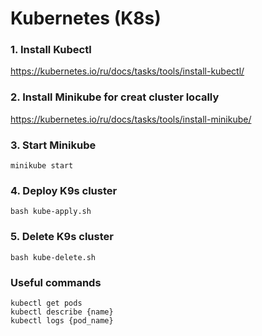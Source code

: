 # Kubernetes (K8s)

### 1. Install Kubectl
https://kubernetes.io/ru/docs/tasks/tools/install-kubectl/

### 2. Install Minikube for creat cluster locally
https://kubernetes.io/ru/docs/tasks/tools/install-minikube/

### 3. Start Minikube
```
minikube start
```

### 4. Deploy K9s cluster
```
bash kube-apply.sh
```

### 5. Delete K9s cluster
```
bash kube-delete.sh
```

### Useful commands
```
kubectl get pods
kubectl describe {name}
kubectl logs {pod_name}
```
